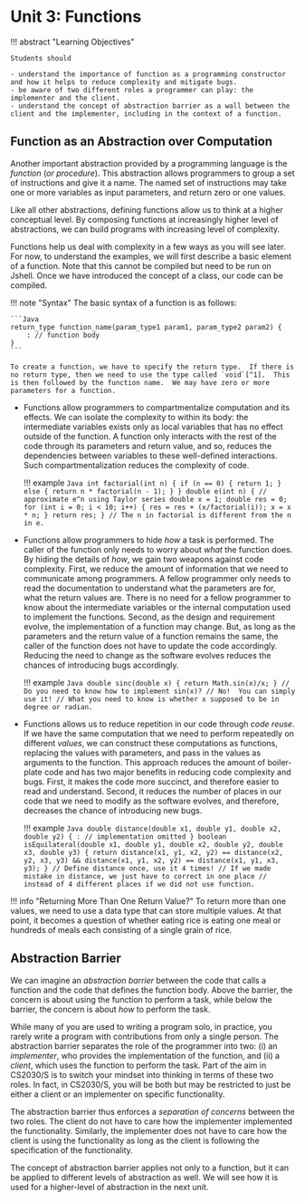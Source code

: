 # Unit 3: Functions

!!! abstract "Learning Objectives"

    Students should

    - understand the importance of function as a programming constructor and how it helps to reduce complexity and mitigate bugs.
    - be aware of two different roles a programmer can play: the implementer and the client.
    - understand the concept of abstraction barrier as a wall between the client and the implementer, including in the context of a function.

## Function as an Abstraction over Computation

Another important abstraction provided by a programming language is the _function_ (_or procedure_).  This abstraction allows programmers to group a set of instructions and give it a name.  The named set of instructions may take one or more variables as input parameters, and return zero or one values.

Like all other abstractions, defining functions allow us to think at a higher conceptual level.  By composing functions at increasingly higher level of abstractions, we can build programs with increasing level of complexity.

Functions help us deal with complexity in a few ways as you will see later.  For now, to understand the examples, we will first describe a basic element of a function.  Note that this cannot be compiled but need to be run on Jshell.  Once we have introduced the concept of a class, our code can be compiled.

!!! note "Syntax"
    The basic syntax of a function is as follows:

    ```Java
    return_type function_name(param_type1 param1, param_type2 param2) {
        : // function body
    }
    ```

    To create a function, we have to specify the return type.  If there is no return type, then we need to use the type called `void`[^1].  This is then followed by the function name.  We may have zero or more parameters for a function.

[^1]: `void` in Java is like a true nothingness (_unlike Python_ `None` _or JavaScript_ `undefined`).  If a function is declared as returning a type `void`, it cannot even be used in assignment!

* Functions allow programmers to compartmentalize computation and its effects.  We can isolate the complexity to within its body: the intermediate variables exists only as local variables that has no effect outside of the function.  A function only interacts with the rest of the code through its parameters and return value, and so, reduces the dependencies between variables to these well-defined interactions.  Such compartmentalization reduces the complexity of code.

    !!! example
        ```Java
        int factorial(int n) {
          if (n == 0) {
            return 1;
          } else {
            return n * factorial(n - 1);
          }
        }
        double e(int n) { // approximate e^n using Taylor series
          double x = 1;
          double res = 0;
          for (int i = 0; i < 10; i++) {
            res = res + (x/factorial(i));
            x = x * n;
          }
          return res;
        }
        // The n in factorial is different from the n in e.
        ```

* Functions allow programmers to hide _how_ a task is performed.  The caller of the function only needs to worry about _what_ the function does.  By hiding the details of _how_, we gain two weapons against code complexity.  First, we reduce the amount of information that we need to communicate among programmers.  A fellow programmer only needs to read the documentation to understand what the parameters are for, what the return values are.  There is no need for a fellow programmer to know about the intermediate variables or the internal computation used to implement the functions.  Second, as the design and requirement evolve, the implementation of a function may change.  But, as long as the parameters and the return value of a function remains the same, the caller of the function does not have to update the code accordingly.  Reducing the need to change as the software evolves reduces the chances of introducing bugs accordingly.

    !!! example
        ```Java
        double sinc(double x) {
          return Math.sin(x)/x;
        }
        // Do you need to know how to implement sin(x)?
        // No!  You can simply use it!
        // What you need to know is whether x supposed to be in degree or radian.
        ```

* Functions allows us to reduce repetition in our code through _code reuse_.  If we have the same computation that we need to perform repeatedly on different _values_, we can construct these computations as functions, replacing the values with parameters, and pass in the values as arguments to the function.  This approach reduces the amount of boiler-plate code and has two major benefits in reducing code complexity and bugs.  First, it makes the code more succinct, and therefore easier to read and understand.  Second, it reduces the number of places in our code that we need to modify as the software evolves, and therefore, decreases the chance of introducing new bugs.

    !!! example
        ```Java
        double distance(double x1, double y1, double x2, double y2) {
            : // implementation omitted
        }
        boolean isEquilateral(double x1, double y1,
            double x2, double y2, double x3, double y3) {
          return distance(x1, y1, x2, y2) == distance(x2, y2, x3, y3)
              && distance(x1, y1, x2, y2) == distance(x1, y1, x3, y3);
        }
        // Define distance once, use it 4 times!
        // If we made mistake in distance, we just have to correct in one place
        //   instead of 4 different places if we did not use function.
        ```

!!! info "Returning More Than One Return Value?"
    To return more than one values, we need to use a data type that can store multiple values.  At that point, it becomes a question of whether eating rice is eating one meal or hundreds of meals each consisting of a single grain of rice.

## Abstraction Barrier

We can imagine an _abstraction barrier_ between the code that calls a function and the code that defines the function body.  Above the barrier, the concern is about using the function to perform a task, while below the barrier, the concern is about _how_ to perform the task.  

While many of you are used to writing a program solo, in practice, you rarely write a program with contributions from only a single person.  The abstraction barrier separates the role of the programmer into two: (i) an _implementer_, who provides the implementation of the function, and (ii) a _client_, which uses the function to perform the task.  Part of the aim in CS2030/S is to switch your mindset into thinking in terms of these two roles.  In fact, in CS2030/S, you will be both but may be restricted to just be either a client or an implementer on specific functionality.

The abstraction barrier thus enforces a _separation of concerns_ between the two roles.  The client do not have to care how the implementer implemented the functionality.  Similarly, the implementer does not have to care how the client is using the functionality as long as the client is following the specification of the functionality.

The concept of abstraction barrier applies not only to a function, but it can be applied to different levels of abstraction as well.  We will see how it is used for a higher-level of abstraction in the next unit.
